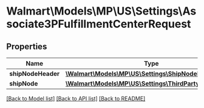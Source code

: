 # Walmart\Models\MP\US\Settings\Associate3PFulfillmentCenterRequest

## Properties

Name | Type | Description | Notes
------------ | ------------- | ------------- | -------------
**shipNodeHeader** | [**\Walmart\Models\MP\US\Settings\ShipNodeHeader**](ShipNodeHeader.md) |  | [optional]
**shipNode** | [**\Walmart\Models\MP\US\Settings\ThirdPartyShipNode1[]**](ThirdPartyShipNode1.md) |  | [optional]


[[Back to Model list]](./) [[Back to API list]](../../../../../README.md#supported-apis) [[Back to README]](../../../../../README.md)
